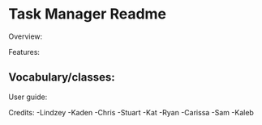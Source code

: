 # Task Manager Readme

Overview:

Features:

Vocabulary/classes:
  -

User guide:

Credits:
-Lindzey 
-Kaden
-Chris
-Stuart
-Kat
-Ryan
-Carissa
-Sam
-Kaleb
